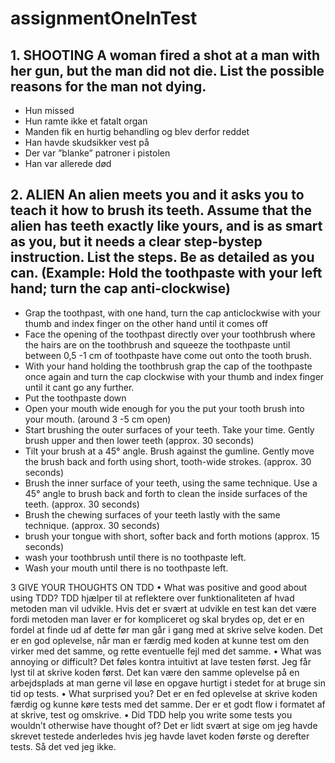 # assignmentOneInTest

## 1. SHOOTING A woman fired a shot at a man with her gun, but the man did not die. List the possible reasons for the man not dying.
*	Hun missed
*	Hun ramte ikke et fatalt organ
*	Manden fik en hurtig behandling og blev derfor reddet
*	Han havde skudsikker vest på
*	Der var ”blanke” patroner i pistolen
*	Han var allerede død


## 2. ALIEN An alien meets you and it asks you to teach it how to brush its teeth. Assume that the alien has teeth exactly like yours, and is as smart as you, but it needs a clear step-bystep instruction. List the steps. Be as detailed as you can. (Example: Hold the toothpaste with your left hand; turn the cap anti-clockwise)
*	Grap the toothpast, with one hand, turn the cap anticlockwise with your thumb and index finger on the other hand until it comes off
*	Face the opening of the toothpast directly over your toothbrush where the hairs are on the  toothbrush and squeeze the toothpaste until between 0,5 -1 cm of toothpaste have come out onto the tooth brush.
*	With your hand holding the toothbrush grap the cap of the toothpaste once again and turn the cap clockwise with your thumb and index finger until it cant go any further.
*	Put the toothpaste down
*	Open your mouth wide enough for you the put your tooth brush into your mouth. (around 3 -5 cm open)
*	Start brushing the outer surfaces of your teeth. Take your time. Gently brush upper and then lower teeth (approx. 30 seconds)
*	Tilt your brush at a 45° angle. Brush against the gumline. Gently move the brush back and forth using short, tooth-wide strokes. (approx. 30 seconds)
*	Brush the inner surface of your teeth, using the same technique. Use a 45° angle to brush back and forth to clean the inside surfaces of the teeth. (approx. 30 seconds)
*	Brush the chewing surfaces of your teeth lastly with the same technique.  (approx. 30 seconds)
*	brush your tongue with short, softer back and forth motions (approx. 15 seconds)
*	wash your toothbrush until there is no toothpaste left.
*	Wash your mouth until there is no toothpaste left. 









3 GIVE YOUR THOUGHTS ON TDD
• What was positive and good about using TDD?
	TDD hjælper til at reflektere over funktionaliteten af hvad metoden man vil udvikle. Hvis det er svært at udvikle en test kan det være fordi metoden man laver er for kompliceret og skal brydes op, det er en fordel at finde ud af dette før man går i gang med at skrive selve koden.
Det er en god oplevelse, når man er færdig med koden at kunne test om den virker med det samme, og rette eventuelle fejl med det samme.
• What was annoying or difficult?
	Det føles kontra intuitivt at lave testen først. Jeg får lyst til at skrive koden først. Det kan være den samme oplevelse på en arbejdsplads at man gerne vil løse en opgave hurtigt i stedet for at bruge sin tid op tests.
• What surprised you?
	Det er en fed oplevelse at skrive koden færdig og kunne køre tests med det samme. Der er et godt flow i formatet af at skrive, test og omskrive.
• Did TDD help you write some tests you wouldn’t otherwise have thought of? 
Det er lidt svært at sige om jeg havde skrevet testede anderledes hvis jeg havde lavet koden første og derefter tests. Så det ved jeg ikke.
